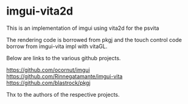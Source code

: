 # imgui-vita2d

This is an implementation of imgui using vita2d for the psvita

The rendering code is borrowed from pkgj and the touch control code borrow from imgui-vita impl with vitaGL.

Below are links to the various github projects.

https://github.com/ocornut/imgui
https://github.com/Rinnegatamante/imgui-vita
https://github.com/blastrock/pkgj

Thx to the authors of the respective projects.